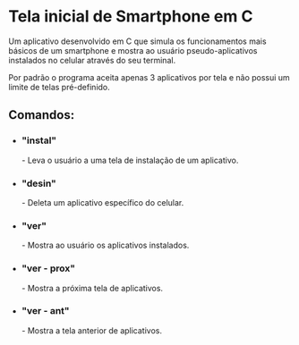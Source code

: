 # Tela inicial de Smartphone em C
Um aplicativo desenvolvido em C que simula os funcionamentos mais básicos de um smartphone e mostra ao usuário pseudo-aplicativos instalados no celular através do seu terminal.

Por padrão o programa aceita apenas 3 aplicativos por tela e não possui um limite de telas pré-definido.

<h2> Comandos: </h2>

- <h3> "instal" </h3> - Leva o usuário a uma tela de instalação de um aplicativo.
- <h3> "desin" </h3> - Deleta um aplicativo específico do celular.
- <h3> "ver" </h3> - Mostra ao usuário os aplicativos instalados.
- <h3> "ver - prox" </h3> - Mostra a próxima tela de aplicativos.
- <h3> "ver - ant" </h3> - Mostra a tela anterior de aplicativos.
